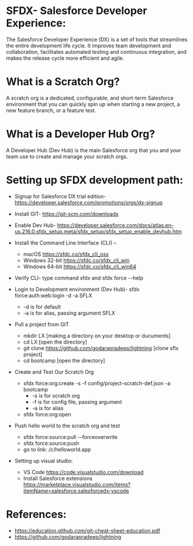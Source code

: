 # SFDX- Salesforce Developer Experience:

The Salesforce Developer Experience (DX) is a set of tools that streamlines the entire development life cycle. It improves team development and collaboration, facilitates automated testing and continuous integration, and makes the release cycle more efficient and agile.

# What is a Scratch Org?

A scratch org is a dedicated, configurable, and short-term Salesforce environment that you can quickly spin up when starting a new project, a new feature branch, or a feature test.

# What is a Developer Hub Org?

A Developer Hub (Dev Hub) is the main Salesforce org that you and your team use to create and manage your scratch orgs.

# Setting up SFDX development path:

* Signup for Salesforce DX trial edition- https://developer.salesforce.com/promotions/orgs/dx-signup 

* Install GIT- https://git-scm.com/downloads 

* Enable Dev Hub- https://developer.salesforce.com/docs/atlas.en-us.216.0.sfdx_setup.meta/sfdx_setup/sfdx_setup_enable_devhub.htm

* Install the Command Line Interface (CLI) – 
    * macOS 	https://sfdc.co/sfdx_cli_osx 
    * Windows 32-bit 	https://sfdc.co/sfdx_cli_win 
    * Windows 64-bit 	https://sfdc.co/sfdx_cli_win64 
    
* Verify CLI- type command sfdx and sfdx force --help

* Login to Development environment (Dev Hub)- sfdx force:auth:web:login -d -a SFLX
    * -d is for default
    * -a is for alias, passing argument SFLX
    
* Pull a project from GIT
    * mkdir LX [making a directory on your desktop or ducuments]
    * cd LX [open the directory]
    * git clone https://github.com/godarapradeep/lightning [clone sflx project]
    * cd bootcamp [open the directory]

 * Create and Test Our Scratch Org
    * sfdx force:org:create -s -f config/project-scratch-def.json -a bootcamp
        * -s is for scratch org
        * -f is for config file, passing argument
        * -a is for alias
    * sfdx force:org:open
    
 * Push hello world to the scratch org and test
    * sfdx force:source:pull --forceoverwrite
    * sfdx force:source:push
    * go to link: /c/helloworld.app
    
 * Setting up visual studio:
    * VS Code https://code.visualstudio.com/download 
    * Install Salesforce extensions https://marketplace.visualstudio.com/items?itemName=salesforce.salesforcedx-vscode
    
# References:
* https://education.github.com/git-cheat-sheet-education.pdf
* https://github.com/godarapradeep/lightning
